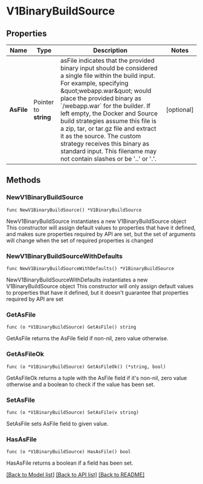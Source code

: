 # V1BinaryBuildSource

## Properties

Name | Type | Description | Notes
------------ | ------------- | ------------- | -------------
**AsFile** | Pointer to **string** | asFile indicates that the provided binary input should be considered a single file within the build input. For example, specifying \&quot;webapp.war\&quot; would place the provided binary as &#x60;/webapp.war&#x60; for the builder. If left empty, the Docker and Source build strategies assume this file is a zip, tar, or tar.gz file and extract it as the source. The custom strategy receives this binary as standard input. This filename may not contain slashes or be &#39;..&#39; or &#39;.&#39;. | [optional] 

## Methods

### NewV1BinaryBuildSource

`func NewV1BinaryBuildSource() *V1BinaryBuildSource`

NewV1BinaryBuildSource instantiates a new V1BinaryBuildSource object
This constructor will assign default values to properties that have it defined,
and makes sure properties required by API are set, but the set of arguments
will change when the set of required properties is changed

### NewV1BinaryBuildSourceWithDefaults

`func NewV1BinaryBuildSourceWithDefaults() *V1BinaryBuildSource`

NewV1BinaryBuildSourceWithDefaults instantiates a new V1BinaryBuildSource object
This constructor will only assign default values to properties that have it defined,
but it doesn't guarantee that properties required by API are set

### GetAsFile

`func (o *V1BinaryBuildSource) GetAsFile() string`

GetAsFile returns the AsFile field if non-nil, zero value otherwise.

### GetAsFileOk

`func (o *V1BinaryBuildSource) GetAsFileOk() (*string, bool)`

GetAsFileOk returns a tuple with the AsFile field if it's non-nil, zero value otherwise
and a boolean to check if the value has been set.

### SetAsFile

`func (o *V1BinaryBuildSource) SetAsFile(v string)`

SetAsFile sets AsFile field to given value.

### HasAsFile

`func (o *V1BinaryBuildSource) HasAsFile() bool`

HasAsFile returns a boolean if a field has been set.


[[Back to Model list]](../README.md#documentation-for-models) [[Back to API list]](../README.md#documentation-for-api-endpoints) [[Back to README]](../README.md)


